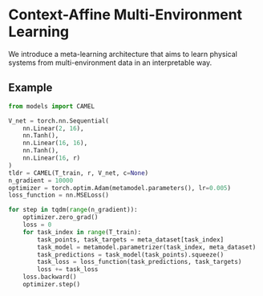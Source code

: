 # Context-Affine Multi-Environment Learning

We introduce a meta-learning architecture that aims to learn physical systems from multi-environment data in an interpretable way.

## Example

```python
from models import CAMEL

V_net = torch.nn.Sequential(
    nn.Linear(2, 16),
    nn.Tanh(),
    nn.Linear(16, 16),
    nn.Tanh(),
    nn.Linear(16, r)
)
tldr = CAMEL(T_train, r, V_net, c=None)
n_gradient = 10000
optimizer = torch.optim.Adam(metamodel.parameters(), lr=0.005)
loss_function = nn.MSELoss()

for step in tqdm(range(n_gradient)):
    optimizer.zero_grad()
    loss = 0
    for task_index in range(T_train):
        task_points, task_targets = meta_dataset[task_index]
        task_model = metamodel.parametrizer(task_index, meta_dataset)
        task_predictions = task_model(task_points).squeeze()
        task_loss = loss_function(task_predictions, task_targets)
        loss += task_loss 
    loss.backward()
    optimizer.step()
```